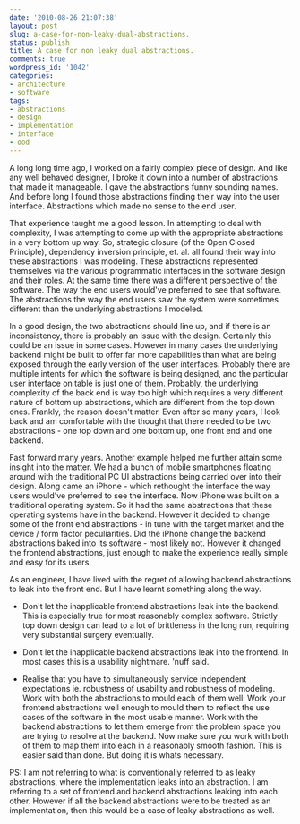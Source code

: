 ```yaml
---
date: '2010-08-26 21:07:38'
layout: post
slug: a-case-for-non-leaky-dual-abstractions.
status: publish
title: A case for non leaky dual abstractions.
comments: true
wordpress_id: '1042'
categories:
- architecture
- software
tags:
- abstractions
- design
- implementation
- interface
- ood
---
```


A long long time ago, I worked on a fairly complex piece of design. And like any well behaved designer, I broke it down into a number of abstractions that made it manageable. I gave the abstractions funny sounding names. And before long I found those abstractions finding their way into the user interface. Abstractions which made no sense to the end user. 

That experience taught me a good lesson. In attempting to deal with complexity, I was attempting to come up with the appropriate abstractions in a very bottom up way. So, strategic closure (of the Open Closed Principle), dependency inversion principle, et. al. all found their way into these abstractions I was modeling. These abstractions represented themselves via the various programmatic interfaces in the software design and their roles. At the same time there was a different perspective of the software. The way the end users would've preferred to see that software. The abstractions the way the end users saw the system were sometimes different than the underlying abstractions I modeled. 

In a good design, the two abstractions should line up, and if there is an inconsistency, there is probably an issue with the design. Certainly this could be an issue in some cases. However in many cases the underlying backend might be built to offer far more capabilities than what are being exposed through the early version of the user interfaces. Probably there are multiple intents for which the software is being designed, and the particular user interface on table is just one of them. Probably, the underlying complexity of the back end is way too high which requires a very different nature of bottom up abstractions, which are different from the top down ones. Frankly, the reason doesn't matter. Even after so many years, I look back and am comfortable with the thought that there needed to be two abstractions - one top down and one bottom up, one front end and one backend.

Fast forward many years. Another example helped me further attain some insight into the matter. We had a bunch of mobile smartphones floating around with the traditional PC UI abstractions being carried over into their design. Along came an iPhone - which rethought the interface the way users would've preferred to see the interface. Now iPhone was built on a traditional operating system. So it had the same abstractions that these operating systems have in the backend. However it decided to change some of the front end abstractions - in tune with the target market and the device / form factor peculiarities. Did the iPhone change the backend abstractions baked into its software - most likely not. However it changed the frontend abstractions, just enough to make the experience really simple and easy for its users.

As an engineer, I have lived with the regret of allowing backend abstractions to leak into the front end. But I have learnt something along the way. 




	
  * Don't let the inapplicable frontend abstractions leak into the backend. This is especially true for most reasonably complex software. Strictly top down design can lead to a lot of brittleness in the long run, requiring very substantial surgery eventually.

	
  * Don't let the inapplicable backend abstractions leak into the frontend. In most cases this is a usability nightmare. 'nuff said.

	
  * Realise that you have to simultaneously service independent expectations ie. robustness of usability and robustness of modeling. Work with both the abstractions to mould each of them well: Work your frontend abstractions well enough to mould them to reflect the use cases of the software in the most usable manner.  Work with the backend abstractions to let them emerge from the problem space you are trying to resolve at the backend. Now make sure you work with both of them to map them into each in a reasonably smooth fashion. This is easier said than done. But doing it is whats necessary.



PS: I am not referring to what is conventionally referred to as leaky abstractions, where the implementation leaks into an abstraction. I am referring to a set of frontend and backend abstractions leaking into each other. However if all the backend abstractions were to be treated as an implementation, then this would be a case of leaky abstractions as well.


